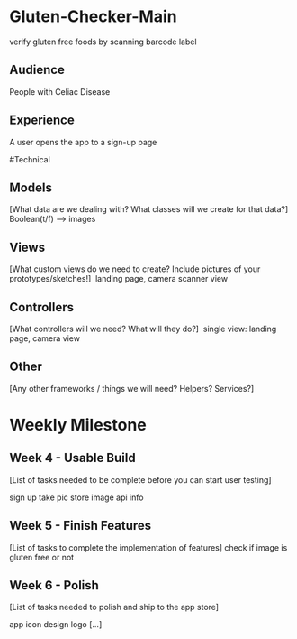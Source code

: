 # Gluten-Checker-Main
  ​verify gluten free foods by scanning barcode label

## Audience

​People with Celiac Disease

## Experience

​A user opens the app to a sign-up page

#Technical

## Models

[What data are we dealing with? What classes will we create for that data?] ​ Boolean(t/f) --> images

## Views

[What custom views do we need to create? Include pictures of your prototypes/sketches!] ​ landing page, camera scanner view

## Controllers

[What controllers will we need? What will they do?] ​ single view: landing page, camera view

## Other

[Any other frameworks / things we will need? Helpers? Services?] ​

# Weekly Milestone

## Week 4 - Usable Build

[List of tasks needed to be complete before you can start user testing]

sign up
take pic
store image
api info ​

## Week 5 - Finish Features

[List of tasks to complete the implementation of features] ​check if image is gluten free or not

## Week 6 - Polish

[List of tasks needed to polish and ship to the app store]

app icon design
logo
[...]
